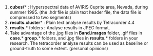 1. **cubes/*** : Hyperspectral data of AVIRIS Cuprite area, Nevada, during summer 1995. (the .hdr file is plain text header file, the data file is compressed to two segments)
2. **results.cluster*** : Plain text analyse results by Tetracorder 4.4
3. **results.*** folders : Analyse results in JPEG format.
4. Take advantage of the .jpg files in **Band.images** folder, .gif files in **case.*** **group.*** folders, and .jpg files in **results.*** folders in your research. The tetracorder analyse results can be used as baseline or ground-truth to some extent. (personal opinions) 
